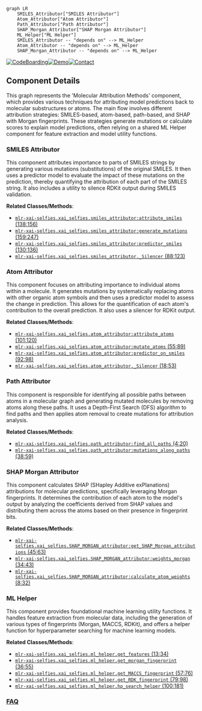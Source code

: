```mermaid
graph LR
    SMILES_Attributor["SMILES Attributor"]
    Atom_Attributor["Atom Attributor"]
    Path_Attributor["Path Attributor"]
    SHAP_Morgan_Attributor["SHAP Morgan Attributor"]
    ML_Helper["ML Helper"]
    SMILES_Attributor -- "depends on" --> ML_Helper
    Atom_Attributor -- "depends on" --> ML_Helper
    SHAP_Morgan_Attributor -- "depends on" --> ML_Helper
```
[![CodeBoarding](https://img.shields.io/badge/Generated%20by-CodeBoarding-9cf?style=flat-square)](https://github.com/CodeBoarding/GeneratedOnBoardings)[![Demo](https://img.shields.io/badge/Try%20our-Demo-blue?style=flat-square)](https://www.codeboarding.org/demo)[![Contact](https://img.shields.io/badge/Contact%20us%20-%20contact@codeboarding.org-lightgrey?style=flat-square)](mailto:contact@codeboarding.org)

## Component Details

This graph represents the 'Molecular Attribution Methods' component, which provides various techniques for attributing model predictions back to molecular substructures or atoms. The main flow involves different attribution strategies: SMILES-based, atom-based, path-based, and SHAP with Morgan fingerprints. These strategies generate mutations or calculate scores to explain model predictions, often relying on a shared ML Helper component for feature extraction and model utility functions.

### SMILES Attributor
This component attributes importance to parts of SMILES strings by generating various mutations (substitutions) of the original SMILES. It then uses a predictor model to evaluate the impact of these mutations on the prediction, thereby quantifying the attribution of each part of the SMILES string. It also includes a utility to silence RDKit output during SMILES validation.


**Related Classes/Methods**:

- <a href="https://github.com/Bayer-Group/mlr-xai-selfies/blob/master/xai_selfies/smiles_attributor.py#L138-L156" target="_blank" rel="noopener noreferrer">`mlr-xai-selfies.xai_selfies.smiles_attributor:attribute_smiles` (138:156)</a>
- <a href="https://github.com/Bayer-Group/mlr-xai-selfies/blob/master/xai_selfies/smiles_attributor.py#L159-L247" target="_blank" rel="noopener noreferrer">`mlr-xai-selfies.xai_selfies.smiles_attributor:generate_mutations` (159:247)</a>
- <a href="https://github.com/Bayer-Group/mlr-xai-selfies/blob/master/xai_selfies/smiles_attributor.py#L130-L136" target="_blank" rel="noopener noreferrer">`mlr-xai-selfies.xai_selfies.smiles_attributor:predictor_smiles` (130:136)</a>
- <a href="https://github.com/Bayer-Group/mlr-xai-selfies/blob/master/xai_selfies/smiles_attributor.py#L88-L123" target="_blank" rel="noopener noreferrer">`mlr-xai-selfies.xai_selfies.smiles_attributor._Silencer` (88:123)</a>


### Atom Attributor
This component focuses on attributing importance to individual atoms within a molecule. It generates mutations by systematically replacing atoms with other organic atom symbols and then uses a predictor model to assess the change in prediction. This allows for the quantification of each atom's contribution to the overall prediction. It also uses a silencer for RDKit output.


**Related Classes/Methods**:

- <a href="https://github.com/Bayer-Group/mlr-xai-selfies/blob/master/xai_selfies/atom_attributor.py#L101-L120" target="_blank" rel="noopener noreferrer">`mlr-xai-selfies.xai_selfies.atom_attributor:attribute_atoms` (101:120)</a>
- <a href="https://github.com/Bayer-Group/mlr-xai-selfies/blob/master/xai_selfies/atom_attributor.py#L55-L89" target="_blank" rel="noopener noreferrer">`mlr-xai-selfies.xai_selfies.atom_attributor:mutate_atoms` (55:89)</a>
- <a href="https://github.com/Bayer-Group/mlr-xai-selfies/blob/master/xai_selfies/atom_attributor.py#L92-L98" target="_blank" rel="noopener noreferrer">`mlr-xai-selfies.xai_selfies.atom_attributor:predictor_on_smiles` (92:98)</a>
- <a href="https://github.com/Bayer-Group/mlr-xai-selfies/blob/master/xai_selfies/atom_attributor.py#L18-L53" target="_blank" rel="noopener noreferrer">`mlr-xai-selfies.xai_selfies.atom_attributor._Silencer` (18:53)</a>


### Path Attributor
This component is responsible for identifying all possible paths between atoms in a molecular graph and generating mutated molecules by removing atoms along these paths. It uses a Depth-First Search (DFS) algorithm to find paths and then applies atom removal to create mutations for attribution analysis.


**Related Classes/Methods**:

- <a href="https://github.com/Bayer-Group/mlr-xai-selfies/blob/master/xai_selfies/path_attributor.py#L4-L20" target="_blank" rel="noopener noreferrer">`mlr-xai-selfies.xai_selfies.path_attributor:find_all_paths` (4:20)</a>
- <a href="https://github.com/Bayer-Group/mlr-xai-selfies/blob/master/xai_selfies/path_attributor.py#L38-L59" target="_blank" rel="noopener noreferrer">`mlr-xai-selfies.xai_selfies.path_attributor:mutations_along_paths` (38:59)</a>


### SHAP Morgan Attributor
This component calculates SHAP (SHapley Additive exPlanations) attributions for molecular predictions, specifically leveraging Morgan fingerprints. It determines the contribution of each atom to the model's output by analyzing the coefficients derived from SHAP values and distributing them across the atoms based on their presence in fingerprint bits.


**Related Classes/Methods**:

- <a href="https://github.com/Bayer-Group/mlr-xai-selfies/blob/master/xai_selfies/SHAP_MORGAN_attributor.py#L45-L63" target="_blank" rel="noopener noreferrer">`mlr-xai-selfies.xai_selfies.SHAP_MORGAN_attributor:get_SHAP_Morgan_attributions` (45:63)</a>
- <a href="https://github.com/Bayer-Group/mlr-xai-selfies/blob/master/xai_selfies/SHAP_MORGAN_attributor.py#L34-L43" target="_blank" rel="noopener noreferrer">`mlr-xai-selfies.xai_selfies.SHAP_MORGAN_attributor:weights_morgan` (34:43)</a>
- <a href="https://github.com/Bayer-Group/mlr-xai-selfies/blob/master/xai_selfies/SHAP_MORGAN_attributor.py#L8-L32" target="_blank" rel="noopener noreferrer">`mlr-xai-selfies.xai_selfies.SHAP_MORGAN_attributor:calculate_atom_weights` (8:32)</a>


### ML Helper
This component provides foundational machine learning utility functions. It handles feature extraction from molecular data, including the generation of various types of fingerprints (Morgan, MACCS, RDKit), and offers a helper function for hyperparameter searching for machine learning models.


**Related Classes/Methods**:

- <a href="https://github.com/Bayer-Group/mlr-xai-selfies/blob/master/xai_selfies/ml_helper.py#L13-L34" target="_blank" rel="noopener noreferrer">`mlr-xai-selfies.xai_selfies.ml_helper.get_features` (13:34)</a>
- <a href="https://github.com/Bayer-Group/mlr-xai-selfies/blob/master/xai_selfies/ml_helper.py#L36-L55" target="_blank" rel="noopener noreferrer">`mlr-xai-selfies.xai_selfies.ml_helper.get_morgan_fingerprint` (36:55)</a>
- <a href="https://github.com/Bayer-Group/mlr-xai-selfies/blob/master/xai_selfies/ml_helper.py#L57-L76" target="_blank" rel="noopener noreferrer">`mlr-xai-selfies.xai_selfies.ml_helper.get_MACCS_fingerprint` (57:76)</a>
- <a href="https://github.com/Bayer-Group/mlr-xai-selfies/blob/master/xai_selfies/ml_helper.py#L79-L98" target="_blank" rel="noopener noreferrer">`mlr-xai-selfies.xai_selfies.ml_helper.get_RDK_fingerprint` (79:98)</a>
- <a href="https://github.com/Bayer-Group/mlr-xai-selfies/blob/master/xai_selfies/ml_helper.py#L100-L181" target="_blank" rel="noopener noreferrer">`mlr-xai-selfies.xai_selfies.ml_helper.hp_search_helper` (100:181)</a>




### [FAQ](https://github.com/CodeBoarding/GeneratedOnBoardings/tree/main?tab=readme-ov-file#faq)